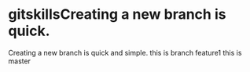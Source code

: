 # gitskillsCreating a new branch is quick.
Creating a new branch is quick and simple.
this is branch feature1
this is master 
